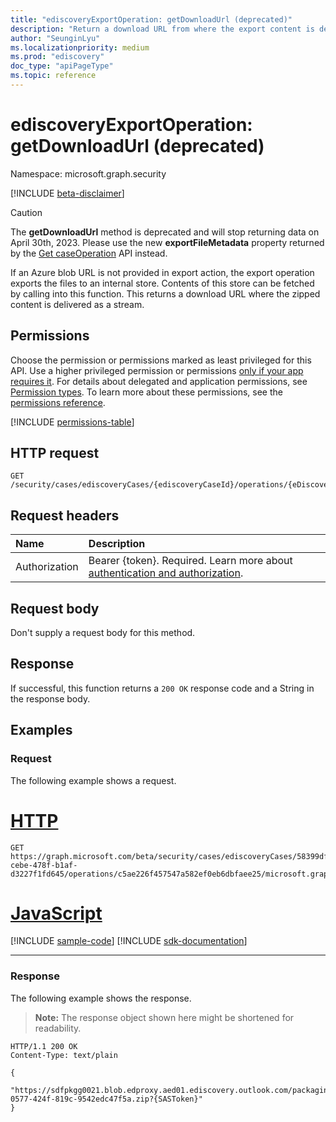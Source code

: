 ```yaml
---
title: "ediscoveryExportOperation: getDownloadUrl (deprecated)"
description: "Return a download URL from where the export content is delivered as a stream."
author: "SeunginLyu"
ms.localizationpriority: medium
ms.prod: "ediscovery"
doc_type: "apiPageType"
ms.topic: reference
---
```


# ediscoveryExportOperation: getDownloadUrl (deprecated)

Namespace: microsoft.graph.security

[!INCLUDE [beta-disclaimer](../../includes/beta-disclaimer.md)]


> [!CAUTION]
> The **getDownloadUrl** method is deprecated and will stop returning data on April 30th, 2023. Please use the new **exportFileMetadata** property returned by the [Get caseOperation](../api/security-caseoperation-get.md) API instead.


If an Azure blob URL is not provided in export action, the export operation exports the files to an internal store. Contents of this store can be fetched by calling into this function. This returns a download URL where the zipped content is delivered as a stream.


## Permissions
Choose the permission or permissions marked as least privileged for this API. Use a higher privileged permission or permissions [only if your app requires it](/graph/permissions-overview#best-practices-for-using-microsoft-graph-permissions). For details about delegated and application permissions, see [Permission types](/graph/permissions-overview#permission-types). To learn more about these permissions, see the [permissions reference](/graph/permissions-reference).

<!-- { "blockType": "permissions", "name": "security_ediscoveryexportoperation_getdownloadurl" } -->
[!INCLUDE [permissions-table](../includes/permissions/security-ediscoveryexportoperation-getdownloadurl-permissions.md)]

## HTTP request

<!-- {
  "blockType": "ignored"
}
-->
``` http
GET /security/cases/ediscoveryCases/{ediscoveryCaseId}/operations/{eDiscoveryCaseOperationId}/microsoft.graph.security.ediscoveryExportOperation/getDownloadUrl
```

## Request headers
|Name|Description|
|:---|:---|
|Authorization|Bearer {token}. Required. Learn more about [authentication and authorization](/graph/auth/auth-concepts).|

## Request body
Don't supply a request body for this method.

## Response

If successful, this function returns a `200 OK` response code and a String in the response body.

## Examples

### Request
The following example shows a request.

# [HTTP](#tab/http)
<!-- {
  "blockType": "request",
  "name": "ediscoveryexportoperationthis.getdownloadurl"
}
-->
``` http
GET https://graph.microsoft.com/beta/security/cases/ediscoveryCases/58399dff-cebe-478f-b1af-d3227f1fd645/operations/c5ae226f457547a582ef0eb6dbfaee25/microsoft.graph.security.ediscoveryExportOperation/getDownloadUrl
```

# [JavaScript](#tab/javascript)
[!INCLUDE [sample-code](../includes/snippets/javascript/ediscoveryexportoperationthisgetdownloadurl-javascript-snippets.md)]
[!INCLUDE [sdk-documentation](../includes/snippets/snippets-sdk-documentation-link.md)]

---

### Response
The following example shows the response.
>**Note:** The response object shown here might be shortened for readability.
<!-- {
  "blockType": "response",
  "truncated": true,
  "@odata.type": "Edm.String"
}
-->
``` http
HTTP/1.1 200 OK
Content-Type: text/plain

{
    "https://sdfpkgg0021.blob.edproxy.aed01.ediscovery.outlook.com/packaging120g37c10016472cb0abf28fac5800b0/6dec1a1c-0577-424f-819c-9542edc47f5a.zip?{SASToken}"
}
```

